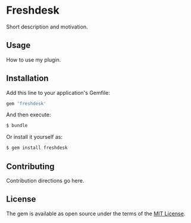 # Freshdesk
Short description and motivation.

## Usage
How to use my plugin.

## Installation
Add this line to your application's Gemfile:

```ruby
gem 'freshdesk'
```

And then execute:
```bash
$ bundle
```

Or install it yourself as:
```bash
$ gem install freshdesk
```

## Contributing
Contribution directions go here.

## License
The gem is available as open source under the terms of the [MIT License](http://opensource.org/licenses/MIT).
